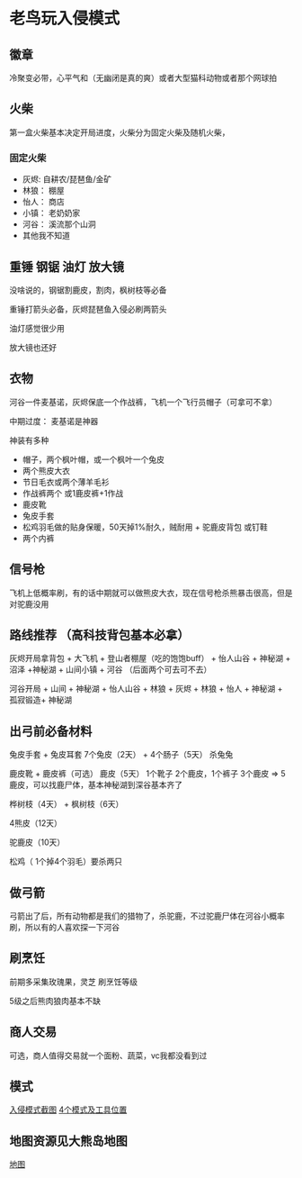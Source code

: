 # 老鸟玩入侵模式

## 徽章

冷聚变必带，心平气和（无幽闭是真的爽）或者大型猫科动物或者那个网球拍

## 火柴

第一盒火柴基本决定开局进度，火柴分为固定火柴及随机火柴，

### 固定火柴

- 灰烬: 自耕农/琵琶鱼/金矿
- 林狼： 棚屋
- 怡人： 商店
- 小镇： 老奶奶家
- 河谷： 溪流那个山洞
- 其他我不知道

## 重锤 钢锯 油灯 放大镜

没啥说的，钢锯割鹿皮，割肉，枫树枝等必备

重锤打箭头必备，灰烬琵琶鱼入侵必刷两箭头

油灯感觉很少用

放大镜也还好

## 衣物

河谷一件麦基诺，灰烬保底一个作战裤，飞机一个飞行员帽子（可拿可不拿）

中期过度： 麦基诺是神器

神装有多种

- 帽子，两个枫叶帽，或一个枫叶一个兔皮
- 两个熊皮大衣
- 节日毛衣或两个薄羊毛衫
- 作战裤两个 或1鹿皮裤+1作战
- 鹿皮靴
- 兔皮手套
- 松鸡羽毛做的贴身保暖，50天掉1%耐久，贼耐用 + 驼鹿皮背包 或钉鞋
- 两个内裤

## 信号枪

飞机上低概率刷，有的话中期就可以做熊皮大衣，现在信号枪杀熊暴击很高，但是对驼鹿没用

## 路线推荐 （高科技背包基本必拿）

灰烬开局拿背包 + 大飞机 + 登山者棚屋（吃的饱饱buff） + 怡人山谷 + 神秘湖 + 沼泽  +神秘湖 + 山间小镇 + 河谷 （后面两个可去可不去）

河谷开局 + 山间 + 神秘湖 + 怡人山谷 + 林狼 + 灰烬 + 林狼 + 怡人 + 神秘湖 + 孤寂锻造+ 神秘湖



## 出弓前必备材料

兔皮手套 + 兔皮耳套  7个兔皮（2天） + 4个肠子（5天） 杀兔兔

鹿皮靴 + 鹿皮裤（可选） 鹿皮（5天）  1个靴子 2个鹿皮，1个裤子 3个鹿皮  => 5鹿皮，可以找鹿尸体，基本神秘湖到深谷基本齐了

桦树枝（4天） + 枫树枝（6天）

4熊皮（12天）

驼鹿皮（10天）

松鸡（ 1个掉4个羽毛）要杀两只

## 做弓箭

弓箭出了后，所有动物都是我们的猎物了，杀驼鹿，不过驼鹿尸体在河谷小概率刷，所以有的人喜欢探一下河谷

## 刷烹饪

前期多采集玫瑰果，灵芝 刷烹饪等级

5级之后熊肉狼肉基本不缺

## 商人交易

可选，商人值得交易就一个面粉、蔬菜，vc我都没看到过

## 模式
[入侵模式截图](/入侵模式.png)
[4个模式及工具位置](/入侵工具刷新模式.xlsx)

## 地图资源见大熊岛地图
[地图](../序章/遗忘之境)